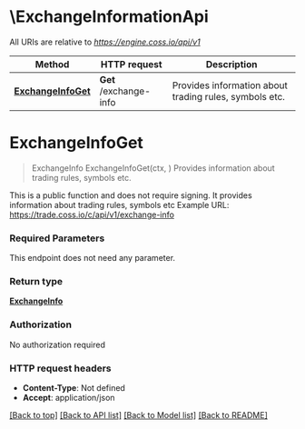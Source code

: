 # \ExchangeInformationApi

All URIs are relative to *https://engine.coss.io/api/v1*

Method | HTTP request | Description
------------- | ------------- | -------------
[**ExchangeInfoGet**](ExchangeInformationApi.md#ExchangeInfoGet) | **Get** /exchange-info | Provides information about trading rules, symbols etc.


# **ExchangeInfoGet**
> ExchangeInfo ExchangeInfoGet(ctx, )
Provides information about trading rules, symbols etc.

This is a public function and does not require signing. It provides information about trading rules, symbols etc Example URL: https://trade.coss.io/c/api/v1/exchange-info

### Required Parameters
This endpoint does not need any parameter.

### Return type

[**ExchangeInfo**](ExchangeInfo.md)

### Authorization

No authorization required

### HTTP request headers

 - **Content-Type**: Not defined
 - **Accept**: application/json

[[Back to top]](#) [[Back to API list]](../README.md#documentation-for-api-endpoints) [[Back to Model list]](../README.md#documentation-for-models) [[Back to README]](../README.md)

